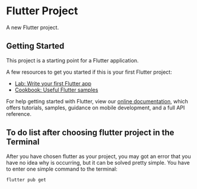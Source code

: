 # Flutter Project

A new Flutter project.

## Getting Started

This project is a starting point for a Flutter application.

A few resources to get you started if this is your first Flutter project:

- [Lab: Write your first Flutter app](https://flutter.dev/docs/get-started/codelab)
- [Cookbook: Useful Flutter samples](https://flutter.dev/docs/cookbook)

For help getting started with Flutter, view our
[online documentation](https://flutter.dev/docs), which offers tutorials,
samples, guidance on mobile development, and a full API reference.

## To do list after choosing flutter project in the Terminal
After you have chosen flutter as your project, you may got an error that you have no idea why is occurring, but it can be solved pretty simple. You have to enter one simple command to the terminal:
```html
flutter pub get
```
